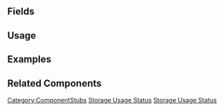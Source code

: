 <languages></languages> <translate>

## Fields

## Usage

## Examples

## Related Components

</translate>

[Category:ComponentStubs](Category:ComponentStubs "wikilink") [Storage
Usage Status](Category:Components{{#translation:}} "wikilink") [Storage
Usage
Status](Category:Components:Cloud:Indicators{{#translation:}} "wikilink")